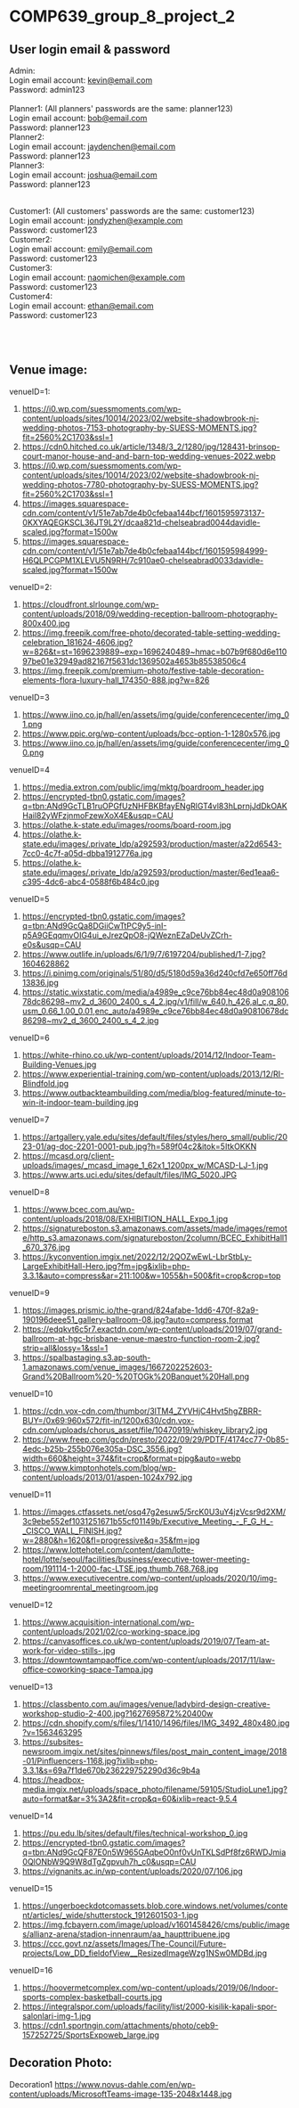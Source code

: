 # COMP639_group_8_project_2

## User login email & password
Admin:  
Login email account: kevin@email.com  
Password: admin123  
<br>
Planner1:  (All planners' passwords are the same: planner123)  
Login email account: bob@email.com  
Password: planner123  
Planner2:  
Login email account: jaydenchen@email.com   
Password: planner123  
Planner3:  
Login email account: joshua@email.com  
Password: planner123  
<br>

Customer1: (All customers' passwords are the same: customer123)  
Login email account: jondyzhen@example.com  
Password: customer123  
Customer2:  
Login email account: emily@email.com  
Password: customer123  
Customer3:  
Login email account: naomichen@example.com  
Password: customer123    
Customer4:  
Login email account: ethan@email.com  
Password: customer123   

<br>
<br>

## Venue image:
venueID=1:
1. https://i0.wp.com/suessmoments.com/wp-content/uploads/sites/10014/2023/02/website-shadowbrook-nj-wedding-photos-7153-photography-by-SUESS-MOMENTS.jpg?fit=2560%2C1703&ssl=1
2. https://cdn0.hitched.co.uk/article/1348/3_2/1280/jpg/128431-brinsop-court-manor-house-and-and-barn-top-wedding-venues-2022.webp
3. https://i0.wp.com/suessmoments.com/wp-content/uploads/sites/10014/2023/02/website-shadowbrook-nj-wedding-photos-7780-photography-by-SUESS-MOMENTS.jpg?fit=2560%2C1703&ssl=1
4. https://images.squarespace-cdn.com/content/v1/51e7ab7de4b0cfebaa144bcf/1601595973137-0KXYAQEGKSCL36JT9L2Y/dcaa821d-chelseabrad0044davidle-scaled.jpg?format=1500w
5. https://images.squarespace-cdn.com/content/v1/51e7ab7de4b0cfebaa144bcf/1601595984999-H6QLPCGPM1XLEVU5N9RH/7c910ae0-chelseabrad0033davidle-scaled.jpg?format=1500w


venueID=2:
1. https://cloudfront.slrlounge.com/wp-content/uploads/2018/09/wedding-reception-ballroom-photography-800x400.jpg
2. https://img.freepik.com/free-photo/decorated-table-setting-wedding-celebration_181624-4606.jpg?w=826&t=st=1696239889~exp=1696240489~hmac=b07b9f680d6e11097be01e32949ad82167f5631dc1369502a4653b85538506c4
3. https://img.freepik.com/premium-photo/festive-table-decoration-elements-flora-luxury-hall_174350-888.jpg?w=826

venueID=3
1. https://www.iino.co.jp/hall/en/assets/img/guide/conferencecenter/img_01.png
2. https://www.ppic.org/wp-content/uploads/bcc-option-1-1280x576.jpg
3. https://www.iino.co.jp/hall/en/assets/img/guide/conferencecenter/img_00.png

venueID=4
1. https://media.extron.com/public/img/mktg/boardroom_header.jpg
2. https://encrypted-tbn0.gstatic.com/images?q=tbn:ANd9GcTLB1ruOPGfUzNHFBKBfayENgRlGT4vl83hLprnjJdDkOAKHail82yWFzjnmoFzewXoX4E&usqp=CAU
3. https://olathe.k-state.edu/images/rooms/board-room.jpg
4. https://olathe.k-state.edu/images/.private_ldp/a292593/production/master/a22d6543-7cc0-4c7f-a05d-dbba1912776a.jpg
5. https://olathe.k-state.edu/images/.private_ldp/a292593/production/master/6ed1eaa6-c395-4dc6-abc4-0588f6b484c0.jpg

venueID=5
1. https://encrypted-tbn0.gstatic.com/images?q=tbn:ANd9GcQa8DGiiCwTtPC9y5-inI-p5A9GEqqmvOIG4ui_eJrezQpO8-jQWeznEZaDeUvZCrh-e0s&usqp=CAU
2. https://www.outlife.in/uploads/6/1/9/7/6197204/published/1-7.jpg?1604628862
3. https://i.pinimg.com/originals/51/80/d5/5180d59a36d240cfd7e650ff76d13836.jpg
4. https://static.wixstatic.com/media/a4989e_c9ce76bb84ec48d0a90810678dc86298~mv2_d_3600_2400_s_4_2.jpg/v1/fill/w_640,h_426,al_c,q_80,usm_0.66_1.00_0.01,enc_auto/a4989e_c9ce76bb84ec48d0a90810678dc86298~mv2_d_3600_2400_s_4_2.jpg

venueID=6
1. https://white-rhino.co.uk/wp-content/uploads/2014/12/Indoor-Team-Building-Venues.jpg
2. https://www.experiential-training.com/wp-content/uploads/2013/12/RI-Blindfold.jpg
3. https://www.outbackteambuilding.com/media/blog-featured/minute-to-win-it-indoor-team-building.jpg

venueID=7
1. https://artgallery.yale.edu/sites/default/files/styles/hero_small/public/2023-01/ag-doc-2201-0001-pub.jpg?h=589f04c2&itok=5ItkOKKN
2. https://mcasd.org/client-uploads/images/_mcasd_image_1_62x1_1200px_w/MCASD-LJ-1.jpg
3. https://www.arts.uci.edu/sites/default/files/IMG_5020.JPG

venueID=8
1. https://www.bcec.com.au/wp-content/uploads/2018/08/EXHIBITION_HALL_Expo_1.jpg
2. https://signatureboston.s3.amazonaws.com/assets/made/images/remote/http_s3.amazonaws.com/signatureboston/2column/BCEC_ExhibitHall1_670_376.jpg
3. https://kyconvention.imgix.net/2022/12/2QOZwEwL-LbrStbLy-LargeExhibitHall-Hero.jpg?fm=jpg&ixlib=php-3.3.1&auto=compress&ar=211:100&w=1055&h=500&fit=crop&crop=top

venueID=9
1. https://images.prismic.io/the-grand/824afabe-1dd6-470f-82a9-190196deee51_gallery-ballroom-08.jpg?auto=compress,format
2. https://edqkvt6c5r7.exactdn.com/wp-content/uploads/2019/07/grand-ballroom-at-hgc-brisbane-venue-maestro-function-room-2.jpg?strip=all&lossy=1&ssl=1
3. https://spalbastaging.s3.ap-south-1.amazonaws.com/venue_images/1667202252603-Grand%20Ballroom%20-%20TOGk%20Banquet%20Hall.png

venueID=10
1. https://cdn.vox-cdn.com/thumbor/3lTM4_ZYVHjC4Hvt5hgZBRR-BUY=/0x69:960x572/fit-in/1200x630/cdn.vox-cdn.com/uploads/chorus_asset/file/10470919/whiskey_library2.jpg
2. https://www.freep.com/gcdn/presto/2022/09/29/PDTF/4174cc77-0b85-4edc-b25b-255b076e305a-DSC_3556.jpg?width=660&height=374&fit=crop&format=pjpg&auto=webp
3. https://www.kimptonhotels.com/blog/wp-content/uploads/2013/01/aspen-1024x792.jpg

venueID=11
1. https://images.ctfassets.net/osq47g2esuw5/5rcK0U3uY4jzVcsr9d2XM/3c9ebe552ef1031251671b55cf01149b/Executive_Meeting_-_F_G_H_-_CISCO_WALL_FINISH.jpg?w=2880&h=1620&fl=progressive&q=35&fm=jpg
2. https://www.lottehotel.com/content/dam/lotte-hotel/lotte/seoul/facilities/business/executive-tower-meeting-room/191114-1-2000-fac-LTSE.jpg.thumb.768.768.jpg
3. https://www.executivecentre.com/wp-content/uploads/2020/10/img-meetingroomrental_meetingroom.jpg

venueID=12
1. https://www.acquisition-international.com/wp-content/uploads/2021/02/co-working-space.jpg
2. https://canvasoffices.co.uk/wp-content/uploads/2019/07/Team-at-work-for-video-stills-.jpg
3. https://downtowntampaoffice.com/wp-content/uploads/2017/11/law-office-coworking-space-Tampa.jpg

venueID=13
1. https://classbento.com.au/images/venue/ladybird-design-creative-workshop-studio-2-400.jpg?1627695872%20400w
2. https://cdn.shopify.com/s/files/1/1410/1496/files/IMG_3492_480x480.jpg?v=1563463295
3. https://subsites-newsroom.imgix.net/sites/pinnews/files/post_main_content_image/2018-01/Pinfluencers-1168.jpg?ixlib=php-3.3.1&s=69a7f1de670b236229752290d36c9b4a
4. https://headbox-media.imgix.net/uploads/space_photo/filename/59105/StudioLune1.jpg?auto=format&ar=3%3A2&fit=crop&q=60&ixlib=react-9.5.4

venueID=14
1. https://pu.edu.lb/sites/default/files/technical-workshop_0.jpg
2. https://encrypted-tbn0.gstatic.com/images?q=tbn:ANd9GcQF87E0n5W965GAqbeO0nf0vUnTKLSdPf8fz6RWDJmia0QlONbW9Q9W8dTgZgpvuh7h_c0&usqp=CAU
3. https://vignanits.ac.in/wp-content/uploads/2020/07/106.jpg

venueID=15
1. https://ungerboeckdotcomassets.blob.core.windows.net/volumes/content/articles/_wide/shutterstock_1912601503-1.jpg
2. https://img.fcbayern.com/image/upload/v1601458426/cms/public/images/allianz-arena/stadion-innenraum/aa_haupttribuene.jpg
3. https://ccc.govt.nz/assets/Images/The-Council/Future-projects/Low_DD_fieldofView__ResizedImageWzg1NSw0MDBd.jpg

venueID=16
1. https://hoovermetcomplex.com/wp-content/uploads/2019/06/Indoor-sports-complex-basketball-courts.jpg
2. https://integralspor.com/uploads/facility/list/2000-kisilik-kapali-spor-salonlari-img-1.jpg
3. https://cdn1.sportngin.com/attachments/photo/ceb9-157252725/SportsExpoweb_large.jpg


## Decoration Photo:
Decoration1
https://www.novus-dahle.com/en/wp-content/uploads/MicrosoftTeams-image-135-2048x1448.jpg
